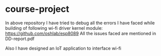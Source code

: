 # course-project

In above repository I have tried to debug all the errors I have faced while building of following wi-fi driver kernel module:
https://github.com/oshlab/esp8089
All the issues faced are mentioned in DD-report.pdf

Also I have designed an IoT application to interface wi-fi
